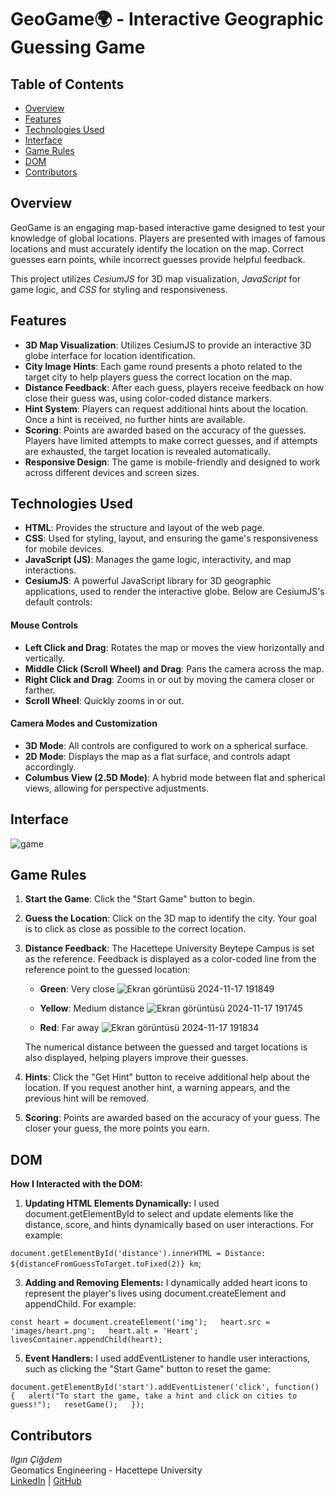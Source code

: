 # GeoGame🌍 - Interactive Geographic Guessing Game

## Table of Contents

- [Overview](#overview)
- [Features](#features)
- [Technologies Used](#technologies-used)
- [Interface](#interface)
- [Game Rules](#game-rules)
- [DOM](#DOM)
- [Contributors](#contributors)


## Overview

GeoGame is an engaging map-based interactive game designed to test your knowledge of global locations. Players are presented with images of famous locations and must accurately identify the location on the map. Correct guesses earn points, while incorrect guesses provide helpful feedback.

This project utilizes *CesiumJS* for 3D map visualization, *JavaScript* for game logic, and *CSS* for styling and responsiveness.

## Features

- **3D Map Visualization**: Utilizes CesiumJS to provide an interactive 3D globe interface for location identification.
- **City Image Hints**: Each game round presents a photo related to the target city to help players guess the correct location on the map.
- **Distance Feedback**: After each guess, players receive feedback on how close their guess was, using color-coded distance markers.
- **Hint System**: Players can request additional hints about the location. Once a hint is received, no further hints are available.
- **Scoring**: Points are awarded based on the accuracy of the guesses. Players have limited attempts to make correct guesses, and if attempts are exhausted, the target location is revealed automatically.
- **Responsive Design**: The game is mobile-friendly and designed to work across different devices and screen sizes.

## Technologies Used

- **HTML**: Provides the structure and layout of the web page.
- **CSS**: Used for styling, layout, and ensuring the game's responsiveness for mobile devices.
- **JavaScript (JS)**: Manages the game logic, interactivity, and map interactions.
- **CesiumJS**: A powerful JavaScript library for 3D geographic applications, used to render the interactive globe. Below are CesiumJS's default controls:

#### Mouse Controls

- **Left Click and Drag**: Rotates the map or moves the view horizontally and vertically.
- **Middle Click (Scroll Wheel) and Drag**: Pans the camera across the map.
- **Right Click and Drag**: Zooms in or out by moving the camera closer or farther.
- **Scroll Wheel**: Quickly zooms in or out.

#### Camera Modes and Customization

- **3D Mode**: All controls are configured to work on a spherical surface.
- **2D Mode**: Displays the map as a flat surface, and controls adapt accordingly.
- **Columbus View (2.5D Mode)**: A hybrid mode between flat and spherical views, allowing for perspective adjustments.

## Interface
![game](https://github.com/user-attachments/assets/7c2e1fc6-659f-48e5-85d4-e8235b427a64)

## Game Rules

1. **Start the Game**: Click the "Start Game" button to begin.
2. **Guess the Location**: Click on the 3D map to identify the city. Your goal is to click as close as possible to the correct location.
3. **Distance Feedback**: The Hacettepe University Beytepe Campus is set as the reference. Feedback is displayed as a color-coded line from the reference point to the guessed location:
   - **Green**: Very close ![Ekran görüntüsü 2024-11-17 191849](https://github.com/user-attachments/assets/aebae1ac-a30f-4f47-ba7c-d76cedbda084)

   - **Yellow**: Medium distance ![Ekran görüntüsü 2024-11-17 191745](https://github.com/user-attachments/assets/edd8f344-66b3-49e8-9ff0-388a19b80f18)

   - **Red**: Far away ![Ekran görüntüsü 2024-11-17 191834](https://github.com/user-attachments/assets/100c4a03-7e3c-4c58-9dc4-4ddade68ec28)


   The numerical distance between the guessed and target locations is also displayed, helping players improve their guesses.

4. **Hints**: Click the "Get Hint" button to receive additional help about the location. If you request another hint, a warning appears, and the previous hint will be removed.
5. **Scoring**: Points are awarded based on the accuracy of your guess. The closer your guess, the more points you earn.


## DOM

**How I Interacted with the DOM:**

1. **Updating HTML Elements Dynamically:**
I used document.getElementById to select and update elements like the distance, score, and hints dynamically based on user interactions. For example:

`document.getElementById('distance').innerHTML = Distance: ${distanceFromGuessToTarget.toFixed(2)} km`;  

3. **Adding and Removing Elements:**
I dynamically added heart icons to represent the player's lives using document.createElement and appendChild. For example:

`const heart = document.createElement('img');  
heart.src = 'images/heart.png';  
heart.alt = 'Heart';  
livesContainer.appendChild(heart);`  

5. **Event Handlers:**
I used addEventListener to handle user interactions, such as clicking the "Start Game" button to reset the game:

`document.getElementById('start').addEventListener('click', function() {  
    alert("To start the game, take a hint and click on cities to guess!");  
    resetGame();  
});`  

## Contributors

*Ilgın Çiğdem*  
Geomatics Engineering - Hacettepe University  
[LinkedIn](https://www.linkedin.com/in/ilgincigdem) | [GitHub](https://github.com/ilgincigdem)


